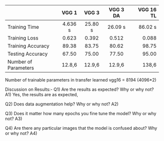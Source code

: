 |                    |    VGG 1   |    VGG 3   |    VGG 3 DA   |    VGG 16 TL   |
|:-------------------|:----------:|:----------:|:-------------:|---------------:|
|Training Time       |  4.636 s   |  25.80 s   |  26.09 s      |  86.02 s       |
|Training Loss       |  0.623     |  0.392     |  0.512        |  0.088         |
|Training Accuracy   |  89.38     |  83.75     |  80.62        |  98.75         |
|Testing Accuracy    |  67.50     |  75.00     |  77.50        |  95.00         |
|Number of Parameters|  12.8,6    |  12.9,6    |  12.9,6       |  138,6         |

Number of trainable parameters in transfer learned vgg16 = 8194 (4096*2)

Discussion on Results:-
Q1) Are the results as expected? Why or why not?
A1) Yes, the results are as expected, 

Q2) Does data augmentation help? Why or why not?
A2)

Q3) Does it matter how many epochs you fine tune the model? Why or why not?
A3)

Q4) Are there any particular images that the model is confused about? Why or why not?
A4)
